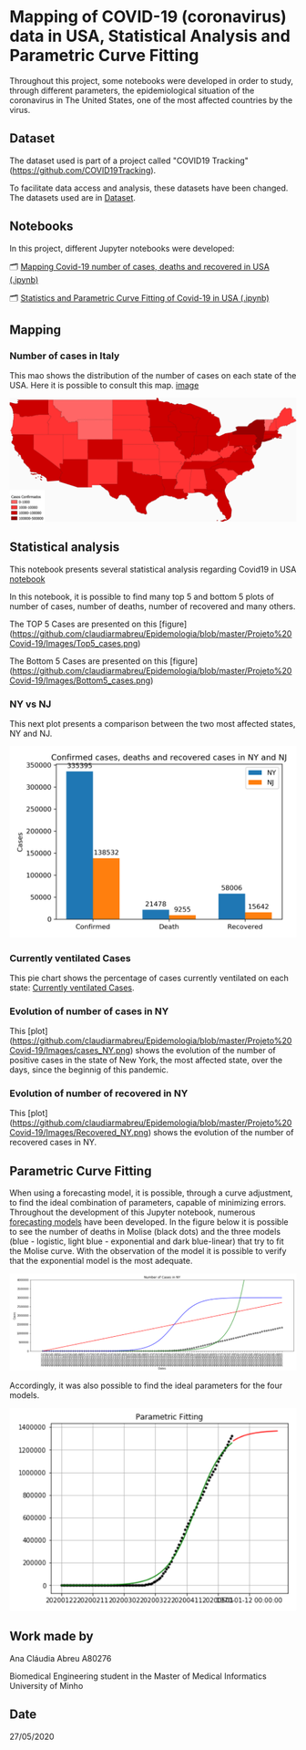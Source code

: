 # Mapping of COVID-19 (coronavirus) data in USA, Statistical Analysis and Parametric Curve Fitting

Throughout this project, some notebooks were developed in order to study, through different parameters, the epidemiological situation of the coronavirus in The United States, one of the most affected countries by the virus.

## Dataset

The dataset used is part of a project called "COVID19 Tracking"(https://github.com/COVID19Tracking).


To facilitate data access and analysis, these datasets have been changed. The datasets used are in [Dataset](https://github.com/claudiarmabreu/Epidemologia/tree/master/Projeto%20Covid-19/Dataset).

## Notebooks

In this project, different Jupyter notebooks were developed:

🗂️ [Mapping Covid-19 number of cases, deaths and recovered in USA (.ipynb)](https://github.com/claudiarmabreu/Epidemologia/blob/master/Projeto%20Covid-19/Notebooks/COVID19-US-Maps.ipynb)

🗂️ [Statistics and Parametric Curve Fitting of Covid-19 in USA (.ipynb)](https://github.com/claudiarmabreu/Epidemologia/blob/master/Projeto%20Covid-19/Notebooks/COVID19-US-Stats.ipynb)



## Mapping


### Number of cases in Italy

This mao shows the distribution of the number of cases on each state of the USA.
Here it is possible to consult this map. [image](hhttps://github.com/claudiarmabreu/Epidemologia/blob/master/Projeto%20Covid-19/Images/number_cases.png)

![case map](https://github.com/claudiarmabreu/Epidemologia/blob/master/Projeto%20Covid-19/Images/number_cases.png)


## Statistical analysis

This notebook presents several statistical analysis regarding Covid19 in USA [notebook](https://github.com/claudiarmabreu/Epidemologia/blob/master/Projeto%20Covid-19/Notebooks/COVID19-US-Stats.ipynb)

In this notebook, it is possible to find many top 5 and bottom 5 plots of number of cases, number of deaths, number of recovered and many others.

The TOP 5 Cases are presented on this [figure]  (https://github.com/claudiarmabreu/Epidemologia/blob/master/Projeto%20Covid-19/Images/Top5_cases.png)

The Bottom 5 Cases are presented on this [figure]  (https://github.com/claudiarmabreu/Epidemologia/blob/master/Projeto%20Covid-19/Images/Bottom5_cases.png)

### NY vs NJ

This next plot presents a comparison between the two most affected states, NY and NJ.

![nynj](https://github.com/claudiarmabreu/Epidemologia/blob/master/Projeto%20Covid-19/Images/NY_NJ.png)



### Currently ventilated Cases

This pie chart shows the percentage of cases currently ventilated on each state: [Currently ventilated Cases](https://github.com/claudiarmabreu/Epidemologia/blob/master/Projeto%20Covid-19/Images/Ventilated.png).


### Evolution of number of cases in NY

This [plot] (https://github.com/claudiarmabreu/Epidemologia/blob/master/Projeto%20Covid-19/Images/cases_NY.png) shows the evolution of the number of positive cases in the state of New York, the most affected state, over the days, since the beginnig of this pandemic.


### Evolution of number of recovered in NY

This [plot] (https://github.com/claudiarmabreu/Epidemologia/blob/master/Projeto%20Covid-19/Images/Recovered_NY.png) shows the evolution of the number of recovered cases in NY.



## Parametric Curve Fitting

When using a forecasting model, it is possible, through a curve adjustment, to find the ideal combination of parameters, capable of minimizing errors.
Throughout the development of this Jupyter notebook, numerous [forecasting models](https://github.com/kika-nogueira97/Epidemologia/blob/master/Projeto_Italy/Notebooks/Italy_prevision.ipynb) have been developed.
In the figure below it is possible to see the number of deaths in Molise (black dots) and the three models (blue - logistic, light blue - exponential and dark blue-linear) that try to fit the Molise curve. With the observation of the model it is possible to verify that the exponential model is the most adequate.

![curve](https://github.com/claudiarmabreu/Epidemologia/blob/master/Projeto%20Covid-19/Images/PCF.png) 

Accordingly, it was also possible to find the ideal parameters for the four models.

![prediction](https://github.com/claudiarmabreu/Epidemologia/blob/master/Projeto%20Covid-19/Images/PCF2.png)


## Work made by

Ana Cláudia Abreu A80276 

Biomedical Engineering student in the Master of Medical Informatics
University of Minho


## Date

27/05/2020